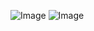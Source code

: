 ![Image](https://github.com/user-attachments/assets/fb391568-915b-485e-a68c-d7ac4b7f002d)
![Image](https://github.com/user-attachments/assets/56aa767b-4ead-4d35-957c-02f6d3f33dad)
